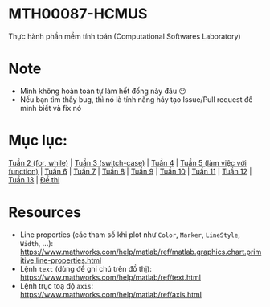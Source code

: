 # MTH00087-HCMUS
Thực hành phần mềm tính toán (Computational  Softwares  Laboratory)

# Note
- Mình không hoàn toàn tự làm hết đống này đâu :no_mouth:
- Nếu bạn tìm thấy bug, thì ~~nó là tính năng~~ hãy tạo Issue/Pull request để mình biết và fix nó

# Mục lục:
[Tuần 2 (for, while)](https://github.com/ngntrgduc/MTH00087-HCMUS/tree/master/Tu%E1%BA%A7n%202) | 
[Tuần 3 (switch-case)](https://github.com/ngntrgduc/MTH00087-HCMUS/tree/master/Tu%E1%BA%A7n%203) | 
[Tuần 4](https://github.com/ngntrgduc/MTH00087-HCMUS/tree/master/Tu%E1%BA%A7n%204) | 
[Tuần 5 (làm việc với function)](https://github.com/ngntrgduc/MTH00087-HCMUS/tree/master/Tu%E1%BA%A7n%205) | 
[Tuần 6](https://github.com/ngntrgduc/MTH00087-HCMUS/tree/master/Tu%E1%BA%A7n%206) | 
[Tuần 7](https://github.com/ngntrgduc/MTH00087-HCMUS/tree/master/Tu%E1%BA%A7n%207) | 
[Tuần 8](https://github.com/ngntrgduc/MTH00087-HCMUS/tree/master/Tu%E1%BA%A7n%208) | 
[Tuần 9](https://github.com/ngntrgduc/MTH00087-HCMUS/tree/master/Tu%E1%BA%A7n%209) | 
[Tuần 10](https://github.com/ngntrgduc/MTH00087-HCMUS/tree/master/Tu%E1%BA%A7n%2010) | 
[Tuần 11](https://github.com/ngntrgduc/MTH00087-HCMUS/tree/master/Tu%E1%BA%A7n%2011) | 
[Tuần 12](https://github.com/ngntrgduc/MTH00087-HCMUS/tree/master/Tu%E1%BA%A7n%2012) | 
[Tuần 13](https://github.com/ngntrgduc/MTH00087-HCMUS/tree/master/Tu%E1%BA%A7n%2013) | 
[Đề thi](https://github.com/ngntrgduc/MTH00087-HCMUS/tree/master/%C4%90%E1%BB%81%20thi)

# Resources
- Line properties (các tham số khi plot như `Color`, `Marker`, `LineStyle`, `Width`, ...): https://www.mathworks.com/help/matlab/ref/matlab.graphics.chart.primitive.line-properties.html
- Lệnh `text` (dùng để ghi chú trên đồ thị): https://www.mathworks.com/help/matlab/ref/text.html 
- Lệnh trục toạ độ `axis`: https://www.mathworks.com/help/matlab/ref/axis.html
